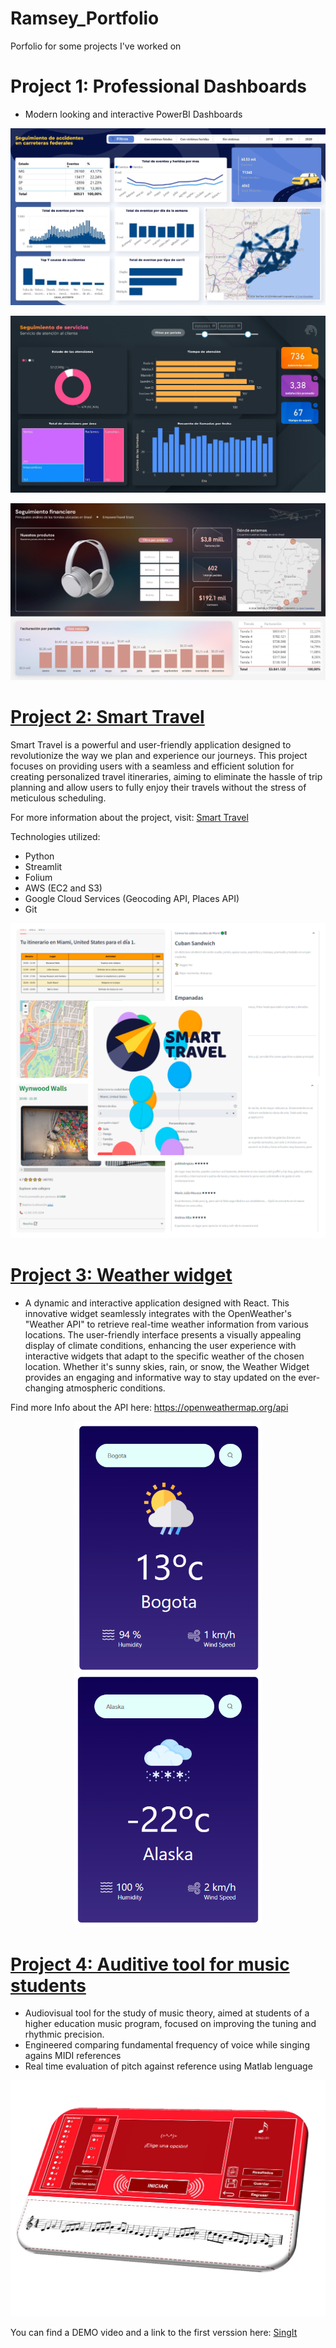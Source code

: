 # Ramsey_Portfolio
Porfolio for some projects I've worked on

# Project 1: Professional Dashboards
* Modern looking and interactive PowerBI Dashboards

![](https://github.com/Ramsey94/Ramsey_Portfolio/blob/main/images/accidentes_transito_power_bi.jpg)

![](https://github.com/Ramsey94/Ramsey_Portfolio/blob/main/images/servicio_al_cliente_power_bi.jpg)

![](https://github.com/Ramsey94/Ramsey_Portfolio/blob/main/images/ventas_power_bi.jpg)

# [Project 2: Smart Travel](https://github.com/dbolivar9/SmartTravel)
Smart Travel is a powerful and user-friendly application designed to revolutionize the way we plan and experience our journeys. This project focuses on providing users with a seamless and efficient solution for creating personalized travel itineraries, aiming to eliminate the hassle of trip planning and allow users to fully enjoy their travels without the stress of meticulous scheduling.

For more information about the project, visit: [Smart Travel](https://smarttravel.world/)

Technologies utilized:

* Python
* Streamlit
* Folium
* AWS (EC2 and S3)
* Google Cloud Services (Geocoding API, Places API)
* Git

![](https://github.com/Ramsey94/Ramsey_Portfolio/blob/main/images/st_collage.png)

# [Project 3: Weather widget ](https://github.com/Ramsey94/weather_widget)
* A dynamic and interactive application designed with React. This innovative widget seamlessly integrates with the OpenWeather's "Weather API" to retrieve real-time weather information from various locations. The user-friendly interface presents a visually appealing display of climate conditions, enhancing the user experience with interactive widgets that adapt to the specific weather of the chosen location. Whether it's sunny skies, rain, or snow, the Weather Widget provides an engaging and informative way to stay updated on the ever-changing atmospheric conditions.

Find more Info about the API here: https://openweathermap.org/api

<div align="center">
  <img src="https://github.com/Ramsey94/Ramsey_Portfolio/blob/main/images/app_clima_cloudy.png" alt="App Clima Cloudy" width="300"/>
  <img src="https://github.com/Ramsey94/Ramsey_Portfolio/blob/main/images/app_clima_snow.png" alt="App Clima Snow" width="300"/>
</div>

# [Project 4: Auditive tool for music students](https://github.com/Ramsey94/SingIt)
* Audiovisual tool for the study of music theory, aimed at students of a higher education music program, focused on improving the tuning and rhythmic precision.
* Engineered comparing fundamental frequency of voice while singing agains MIDI references
* Real time evaluation of pitch against reference using Matlab lenguage 

![](https://github.com/Ramsey94/Ramsey_Portfolio/blob/main/images/SingItFrontView.png)

You can find a DEMO video and a link to the first verssion here: [SingIt](https://www.youtube.com/watch?v=XRWKA-95zCw&ab_channel=_Darkny_)



